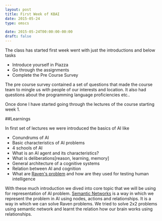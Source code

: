 ```yaml
---
layout: post
title: First Week of KBAI
date: 2015-05-24
type: omscs

date: 2015-05-24T00:00:00-00:00
draft: false
---
```


The class has started first week went with just the introductions and below tasks
* Introduce yourself in Piazza
* Go through the assignments
* Complete the Pre Course Survey

The pre course survey contained a set of questions that made the course team to mingle us with people of our interests and location.
It also had questions about the programming language proficiencies etc..

Once done I have started going through the lectures of the course starting week 1.

##Learnings

In first set of lectures we were introduced the basics of AI like
 * Conundrums of AI
 *  Basic characteristics of AI problems
 * 4 schools of AI
 * What is an AI agent and its characteristics?
 * What is deliberations[reason, learning, memory]
 * General architecture of a cognitive systems
 * Relation between AI and cognition
 * What are [Raven's problem](http://en.wikipedia.org/wiki/Raven%27s_Progressive_Matrices) and how are they used for testing human intelligence

 With these much introduction we dived into core topic that we will be using for representation of AI problem.
 [Semantic Networks](http://en.wikipedia.org/wiki/Semantic_network) is a way in which we represent the problem in AI using nodes, actions and relationships. It is a way in which we can solve Raven problems.
We tried to solve 2x2 problems using semantic network and learnt the relation how our brain works using relationships.
